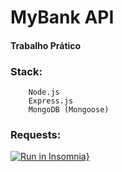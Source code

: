 # MyBank API

#### Trabalho Prático

### Stack:
```
    Node.js
    Express.js
    MongoDB (Mongoose)
```

### Requests:

[![Run in Insomnia}](https://insomnia.rest/images/run.svg)](https://insomnia.rest/run/?label=My%20Bank%20API%20w%2F%20MongoDB&uri=https%3A%2F%2Fgist.githubusercontent.com%2FGabrielCC163%2Fcf7f0844b74445ddb8103648c06f1ae7%2Fraw%2F0100f6c644a7480f680761e380dc25dc2fb5f867%2Figti_my_bank_api_mongodb_requests.sjon)